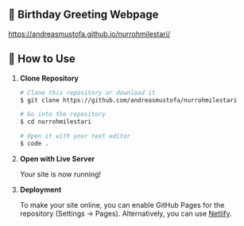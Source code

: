 ## 🎉 Birthday Greeting Webpage 

https://andreasmustofa.github.io/nurrohmilestari/

## 🚀 How to Use

1.  **Clone Repository**

    ```bash
    # Clone this repository or download it
    $ git clone https://github.com/andreasmustofa/nurrohmilestari

    # Go into the repository
    $ cd nurrohmilestari

    # Open it with your text editor
    $ code .
    ```

2. **Open with Live Server**

    Your site is now running!

3. **Deployment**

    To make your site online, you can enable GitHub Pages for the repository (Settings -> Pages). Alternatively, you can use [Netlify](https://www.netlify.com/).
